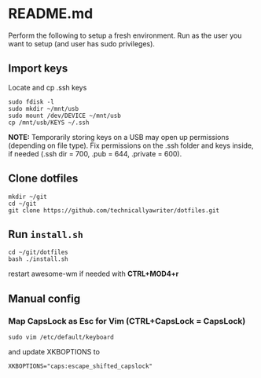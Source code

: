 # README.md

Perform the following to setup a fresh environment. Run as the user you want to setup (and user has sudo privileges).

## Import keys

Locate and cp .ssh keys

```
sudo fdisk -l
sudo mkdir ~/mnt/usb
sudo mount /dev/DEVICE ~/mnt/usb
cp /mnt/usb/KEYS ~/.ssh
```

**NOTE:** Temporarily storing keys on a USB may open up permissions (depending on file type). Fix permissions on the .ssh folder and keys inside, if needed (.ssh dir = 700, .pub = 644, .private = 600). 

## Clone dotfiles

```
mkdir ~/git
cd ~/git
git clone https://github.com/technicallyawriter/dotfiles.git
```

## Run `install.sh` 

```
cd ~/git/dotfiles
bash ./install.sh
```

restart awesome-wm if needed with **CTRL+MOD4+r**

## Manual config

### Map CapsLock as Esc for Vim (CTRL+CapsLock = CapsLock)

`sudo vim /etc/default/keyboard` 

and update XKBOPTIONS to

`XKBOPTIONS="caps:escape_shifted_capslock"`

